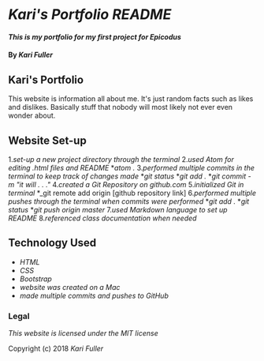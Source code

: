 # *Kari's Portfolio README*

#### _This is my portfolio for my first project for Epicodus_

#### By _**Kari Fuller**_

## Kari's Portfolio

This website is information all about me. It's just random facts such as likes and dislikes. Basically stuff that nobody will most likely not ever even wonder about.

## Website Set-up

1._set-up a new project directory through the terminal_
2._used Atom for editing .html files and README_
  *_atom ._
3._performed multiple commits in the terminal to keep track of changes made_
  *_git status_
  *_git add ._
  *_git commit -m "it will . . ."_
4._created a Git Repository on github.com_
5._initialized Git in terminal_
  *_git remote add origin [github repository link]
6._performed multiple pushes through the terminal when commits were performed_
  *_git add ._
  *_git status_
  *_git push origin master_
7._used Markdown language to set up README_
8._referenced class documentation when needed_

## Technology Used

* _HTML_
* _CSS_
* _Bootstrap_
* _website was created on a Mac_
* _made multiple commits and pushes to GitHub_

### Legal

*This website is licensed under the MIT license*

Copyright (c) 2018 _Kari Fuller_
